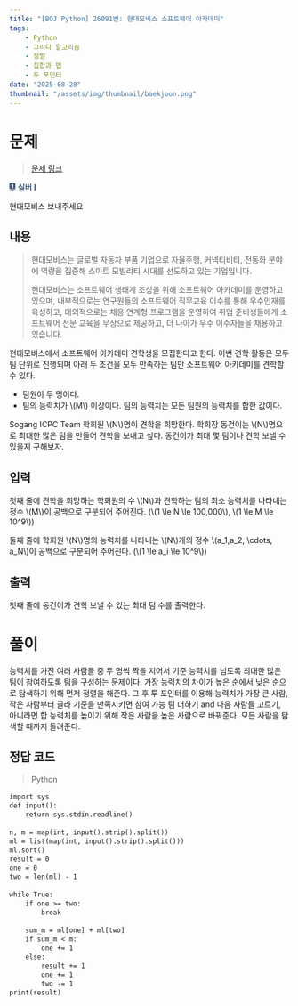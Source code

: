```yaml
---
title: "[BOJ Python] 26091번: 현대모비스 소프트웨어 아카데미"
tags:
    - Python
    - 그리디 알고리즘
    - 정렬
    - 집합과 맵
    - 두 포인터
date: "2025-08-28"
thumbnail: "/assets/img/thumbnail/baekjoon.png"
---
```


# 문제  

> [문제 링크](https://www.acmicpc.net/problem/26091)
<span style="display: inline-flex; align-items: center;">
  <img src="/img/tier/silver1.png" alt="Silver I" style="height:1em; width:auto; margin-right:4px;">
  <span style="color:#405B73; font-weight:bold;">실버 I</span>
</span>

현대모비스 보내주세요
## 내용

> 현대모비스는 글로벌 자동차 부품 기업으로 자율주행, 커넥티비티, 전동화 분야에 역량을 집중해 스마트 모빌리티 시대를 선도하고 있는 기업입니다.
> 
> 현대모비스는 소프트웨어 생태계 조성을 위해 소프트웨어 아카데미를 운영하고 있으며, 내부적으로는 연구원들의 소프트웨어 직무교육 이수를 통해 우수인재를 육성하고, 대외적으로는 채용 연계형 프로그램을 운영하여 취업 준비생들에게 소프트웨어 전문 교육을 무상으로 제공하고, 더 나아가 우수 이수자들을 채용하고 있습니다.

현대모비스에서 소프트웨어 아카데미 견학생을 모집한다고 한다. 이번 견학 활동은 모두 팀 단위로 진행되며 아래 두 조건을 모두 만족하는 팀만 소프트웨어 아카데미를 견학할 수 있다.

- 팀원이 두 명이다.
- 팀의 능력치가 \\(M\\) 이상이다. 팀의 능력치는 모든 팀원의 능력치를 합한 값이다.

Sogang ICPC Team 학회원 \\(N\\)명이 견학을 희망한다. 학회장 동건이는 \\(N\\)명으로 최대한 많은 팀을 만들어 견학을 보내고 싶다. 동건이가 최대 몇 팀이나 견학 보낼 수 있을지 구해보자.

## 입력
첫째 줄에 견학을 희망하는 학회원의 수 \\(N\\)과 견학하는 팀의 최소 능력치를 나타내는 정수 \\(M\\)이 공백으로 구분되어 주어진다. (\\(1 \le N \le 100\,000\\), \\(1 \le M \le 10^9\\))

둘째 줄에 학회원 \\(N\\)명의 능력치를 나타내는 \\(N\\)개의 정수 \\(a_1,a_2, \cdots, a_N\\)이 공백으로 구분되어 주어진다. (\\(1 \le a_i \le 10^9\\))

## 출력
첫째 줄에 동건이가 견학 보낼 수 있는 최대 팀 수를 출력한다.

# 풀이
능력치를 가진 여러 사람들 중 두 명씩 짝을 지어서 기준 능력치를 넘도록 최대한 많은 팀이 참여하도록 팀을 구성하는 문제이다.
가장 능력치의 차이가 높은 순에서 낮은 순으로 탐색하기 위해 먼저 정렬을 해준다.
그 후 투 포인터를 이용해 능력치가 가장 큰 사람, 작은 사람부터 골라 기준을 만족시키면 참여 가능 팀 더하기 and 다음 사람들 고르기, 아니라면 합 능력치를 높이기 위해 작은 사람을 높은 사람으로 바꿔준다.
모든 사람을 탐색할 때까지 돌려준다.

## 정답 코드
> Python

```
import sys
def input():
    return sys.stdin.readline()

n, m = map(int, input().strip().split())
ml = list(map(int, input().strip().split()))
ml.sort()
result = 0
one = 0
two = len(ml) - 1

while True:
    if one >= two:
        break

    sum_m = ml[one] + ml[two]
    if sum_m < m:
        one += 1
    else:
        result += 1
        one += 1
        two -= 1
print(result)
```

